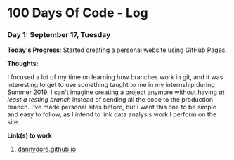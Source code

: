 # 100 Days Of Code - Log

### Day 1: September 17, Tuesday

**Today's Progress**: Started creating a personal website using GitHub Pages.

**Thoughts:** 

I focused a lot of my time on learning how branches work in git, and it was interesting to get to use something taught to me in my internship during Summer 2019. I can't imagine creating a project anymore without having _at least a testing branch_ instead of sending all the code to the production branch. I've made personal sites before, but I want this one to be simple and easy to follow, as I intend to link data analysis work I perform on the site. 

**Link(s) to work**
1. [dannydore.github.io](https://github.com/dannydore/dannydore.github.io)
